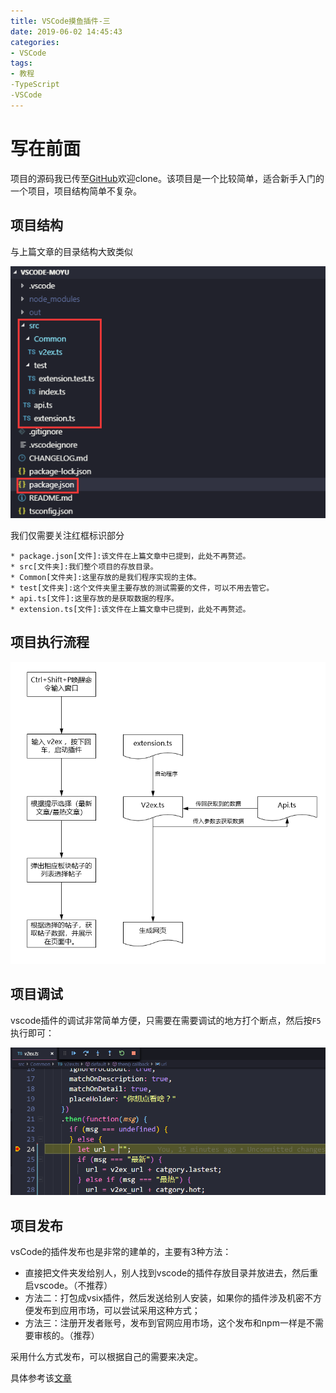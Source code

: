```yaml
---
title: VSCode摸鱼插件-三
date: 2019-06-02 14:45:43
categories:
- VSCode
tags:
- 教程
-TypeScript
-VSCode
---
```


# 写在前面

项目的源码我已传至[GitHub](https://github.com/OrangeEd1t/VSCode-MOYU)欢迎clone。该项目是一个比较简单，适合新手入门的一个项目，项目结构简单不复杂。

## 项目结构

与上篇文章的目录结构大致类似

![1559459317375](VSCode摸鱼插件-三/1559459317375.png)

我们仅需要关注红框标识部分

```
* package.json[文件]:该文件在上篇文章中已提到，此处不再赘述。
* src[文件夹]:我们整个项目的存放目录。
* Common[文件夹]:这里存放的是我们程序实现的主体。
* test[文件夹]:这个文件夹里主要存放的测试需要的文件，可以不用去管它。
* api.ts[文件]:这里存放的是获取数据的程序。
* extension.ts[文件]:该文件在上篇文章中已提到，此处不再赘述。
```

## 项目执行流程

![1559463239033](VSCode摸鱼插件-三/1559463239033.png)

## 项目调试

vscode插件的调试非常简单方便，只需要在需要调试的地方打个断点，然后按`F5`执行即可：

![1560495124325](VSCode摸鱼插件-三/1560495124325.png)

## 项目发布

vsCode的插件发布也是非常的建单的，主要有3种方法：

* 直接把文件夹发给别人，别人找到vscode的插件存放目录并放进去，然后重启vscode。（不推荐）
* 方法二：打包成vsix插件，然后发送给别人安装，如果你的插件涉及机密不方便发布到应用市场，可以尝试采用这种方式；
* 方法三：注册开发者账号，发布到官网应用市场，这个发布和npm一样是不需要审核的。（推荐）

采用什么方式发布，可以根据自己的需要来决定。

具体参考该[文章](https://www.cnblogs.com/liuxianan/p/vscode-plugin-publish.html)